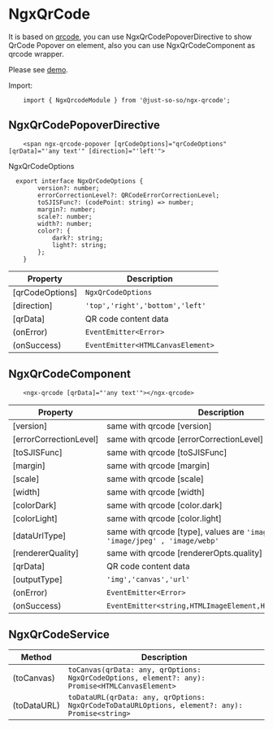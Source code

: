 # NgxQrCode

It is based on [qrcode](https://www.npmjs.com/package/qrcode), you can use NgxQrCodePopoverDirective to show QrCode Popover on element, also you can use NgxQrCodeComponent as qrcode wrapper.

Please see [demo](https://codesandbox.io/s/ngx-qrcode-example-oktcd).

Import:

        import { NgxQrcodeModule } from '@just-so-so/ngx-qrcode';

## NgxQrCodePopoverDirective

        <span ngx-qrcode-popover [qrCodeOptions]="qrCodeOptions" [qrData]="'any text'" [direction]="'left'">

NgxQrCodeOptions

      export interface NgxQrCodeOptions {
            version?: number;
            errorCorrectionLevel?: QRCodeErrorCorrectionLevel;
            toSJISFunc?: (codePoint: string) => number;
            margin?: number;
            scale?: number;
            width?: number;
            color?: {
                dark?: string;
                light?: string;
            };
        }

| Property        | Description                               |
| --------------- | ----------------------------------------- |
| [qrCodeOptions] | ``` NgxQrCodeOptions ```                  |
| [direction]     | ``` 'top','right','bottom','left' ``` |
| [qrData]        | QR code content data                      |
| (onError)       | ```EventEmitter<Error>```                 |
| (onSuccess)     | ```EventEmitter<HTMLCanvasElement>```     |

## NgxQrCodeComponent

        <ngx-qrcode [qrData]="'any text'"></ngx-qrcode>

| Property               | Description                                                                         |
| ---------------------- | ----------------------------------------------------------------------------------- |
| [version]              | same with qrcode [version]                                                          |
| [errorCorrectionLevel] | same with qrcode [errorCorrectionLevel]                                             |
| [toSJISFunc]           | same with qrcode [toSJISFunc]                                                       |
| [margin]               | same with qrcode [margin]                                                           |
| [scale]                | same with qrcode [scale]                                                            |
| [width]                | same with qrcode [width]                                                            |
| [colorDark]            | same with qrcode [color.dark]                                                       |
| [colorLight]           | same with qrcode [color.light]                                                      |
| [dataUrlType]          | same with qrcode [type], values are ```'image/png' , 'image/jpeg' , 'image/webp'``` |
| [rendererQuality]      | same with qrcode [rendererOpts.quality]                                             |
| [qrData]               | QR code content data                                                                |
| [outputType]           | ```'img','canvas','url' ```                                                     |
| (onError)              | ```EventEmitter<Error>```                                                           |
| (onSuccess)            | ```EventEmitter<string,HTMLImageElement,HTMLCanvasElement>```                   |

## NgxQrCodeService

| Method      | Description                                                                                         |
| ----------- | --------------------------------------------------------------------------------------------------- |
| (toCanvas)  | ```toCanvas(qrData: any, qrOptions: NgxQrCodeOptions, element?: any): Promise<HTMLCanvasElement>``` |
| (toDataURL) | ```toDataURL(qrData: any, qrOptions: NgxQrCodeToDataURLOptions, element?: any): Promise<string>```  |